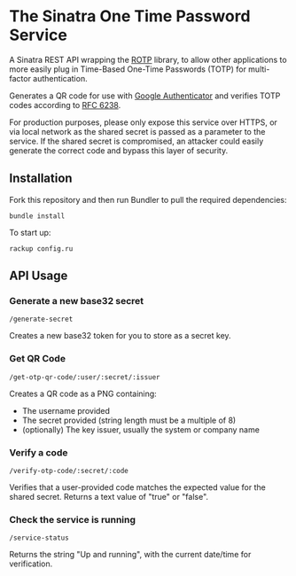 # The Sinatra One Time Password Service

A Sinatra REST API wrapping the [ROTP](https://github.com/mdp/rotp) library, to allow other applications to more easily plug in Time-Based One-Time Passwords (TOTP) for multi-factor authentication.

Generates a QR code for use with [Google Authenticator](https://github.com/google/google-authenticator) and verifies TOTP codes according to [RFC 6238](http://tools.ietf.org/html/rfc6238).

For production purposes, please only expose this service over HTTPS, or via local network as the shared secret is passed as a parameter to the service. If the shared secret is compromised, an attacker could easily generate the correct code and bypass this layer of security.

## Installation

Fork this repository and then run Bundler to pull the required dependencies:

~~~
bundle install
~~~

To start up:

~~~
rackup config.ru
~~~

## API Usage

### Generate a new base32 secret

~~~
/generate-secret
~~~

Creates a new base32 token for you to store as a secret key.

### Get QR Code

~~~
/get-otp-qr-code/:user/:secret/:issuer
~~~

Creates a QR code as a PNG containing: 

* The username provided
* The secret provided (string length must be a multiple of 8)
* (optionally) The key issuer, usually the system or company name

### Verify a code

~~~
/verify-otp-code/:secret/:code
~~~~

Verifies that a user-provided code matches the expected value for the shared secret. Returns a text value of "true" or "false".

### Check the service is running

~~~
/service-status
~~~

Returns the string "Up and running", with the current date/time for verification.